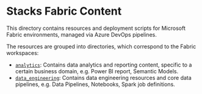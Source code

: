 # Stacks Fabric Content

This directory contains resources and deployment scripts for Microsoft Fabric environments, managed via Azure DevOps pipelines.

The resources are grouped into directories, which correspond to the Fabric workspaces:

- [`analytics`](./analytics/README.md): Contains data analytics and reporting content, specific to a certain business domain, e.g. Power BI report, Semantic Models.
- [`data_engineering`](./data_engineering/README.md): Contains data engineering resources and core data pipelines, e.g. Data Pipelines, Notebooks, Spark job definitions.
